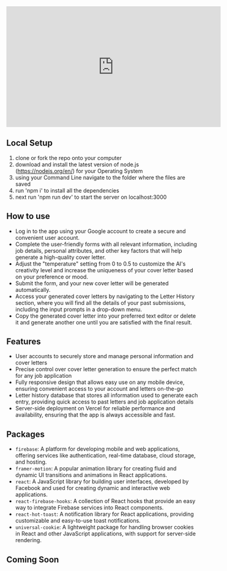 <iframe width="560" height="315" src="https://www.youtube.com/embed/dQw4w9WgXcQ" frameborder="0" allowfullscreen></iframe>


## Local Setup
1. clone or fork the repo onto your computer
2. download and install the latest version of node.js (https://nodejs.org/en/) for your Operating System
3. using your Command Line navigate to the folder where the files are saved
4. run 'npm i' to install all the dependencies
5. next run 'npm run dev' to start the server on localhost:3000

## How to use 
 - Log in to the app using your Google account to create a secure and convenient user account.
 - Complete the user-friendly forms with all relevant information, including job details, personal attributes, and other key factors that will help generate a high-quality cover letter.
 - Adjust the "temperature" setting from 0 to 0.5 to customize the AI's creativity level and increase the uniqueness of your cover letter based on your preference or mood.
 - Submit the form, and your new cover letter will be generated automatically.
 - Access your generated cover letters by navigating to the Letter History section, where you will find all the details of your past submissions, including the input prompts in a drop-down menu.
 - Copy the generated cover letter into your preferred text editor or delete it and generate another one until you are satisfied with the final result.


## Features
 - User accounts to securely store and manage personal information and cover letters
 - Precise control over cover letter generation to ensure the perfect match for any job application
 - Fully responsive design that allows easy use on any mobile device, ensuring convenient access to your  account and letters on-the-go
 - Letter history database that stores all information used to generate each entry, providing quick access to past letters and job application details
 - Server-side deployment on Vercel for reliable performance and availability, ensuring that the app is always accessible and fast.


## Packages

- `firebase`: A platform for developing mobile and web applications, offering services like authentication, real-time database, cloud storage, and hosting.
- `framer-motion`: A popular animation library for creating fluid and dynamic UI transitions and animations in React applications.
- `react`: A JavaScript library for building user interfaces, developed by Facebook and used for creating dynamic and interactive web applications.
- `react-firebase-hooks`: A collection of React hooks that provide an easy way to integrate Firebase services into React components.
- `react-hot-toast`: A notification library for React applications, providing customizable and easy-to-use toast notifications.
- `universal-cookie`: A lightweight package for handling browser cookies in React and other JavaScript applications, with support for server-side rendering.


## Coming Soon
